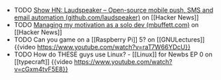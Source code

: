 - TODO [Show HN: Laudspeaker – Open-source mobile push, SMS and email automation (github.com/laudspeaker)](https://news.ycombinator.com/item?id=40585559) on [[Hacker News]]
- TODO [Managing my motivation as a solo dev (mbuffett.com)](https://news.ycombinator.com/item?id=40586587) on [[Hacker News]]
- TODO Can you game on a [[Raspberry Pi]] 5? on [[GNULectures]]
  {{video https://www.youtube.com/watch?v=raT7W66YDcU}}
- TODO How do THESE guys use Linux? - [[Linux]] for Newbs EP 0 on [[typecraft]]
  {{video https://www.youtube.com/watch?v=cGxm4tvF5E8}}
